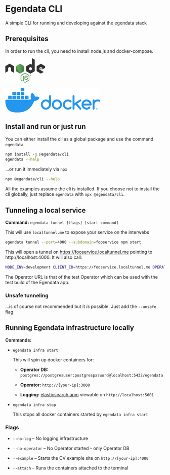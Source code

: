 # Egendata CLI

A simple CLI for running and developing against the egendata stack

## Prerequisites

In order to run the cli, you need to install node.js and docker-compose.

[![node.js](assets/icon_nodejs.png)](https://nodejs.org/en/download/)

[![docker](assets/icon_docker.png)](https://www.docker.com/products/docker-desktop)

## Install and run or just run

You can either install the cli as a global package and use the command `egendata`

```bash
npm install -g @egendata/cli
egendata --help
```

...or run it immediately via `npx`

```bash
npx @egendata/cli --help
```

All the examples assume the cli is installed. If you choose not to install the
cli globally, just replace `egendata` with `npx @egendata/cli`.

## Tunneling a local service

**Command:** `egendata tunnel [flags] [start command]`

This will use `localtunnel.me` to expose your service on the interwebs

```bash
egendata tunnel --port=4000 --subdomain=fooservice npm start
```

This will open a tunnel on https://fooservice.localtunnel.me pointing to
http://localhost:4000. It will also call:

```bash
NODE_ENV=development CLIENT_ID=https://fooservice.localtunnel.me OPERATOR_URL=https://operator-test.dev.services.jtech.se/api PORT=4000 npm start
```

The Operator URL is that of the test Operator which can be used with the test build of the Egendata app.

### Unsafe tunneling

...is of course not recommended but it _is_ possible. Just add the `--unsafe` flag.

## Running Egendata infrastructure locally

**Commands:**

* `egendata infra start`

  This will spin up docker containers for:
  
  * **Operator DB:** `postgres://postgresuser:postgrespasword@localhost:5432/egendata`
  
  * **Operator:** `http://[your-ip]:3000`
  
  * **Logging:** [elasticsearch apm](https://www.elastic.co/products/apm)
  viewable on `http://localhost:5601`

* `egendata infra stop`

  This stops all docker containers started by `egendata infra start`

### Flags

* `--no-log` – No logging infrastructure

* `--no-operator` – No Operator started - only Operator DB

* `--example` – Starts the CV example site on `http://[your-ip]:4000`

* `--attach` – Runs the containers attached to the terminal
